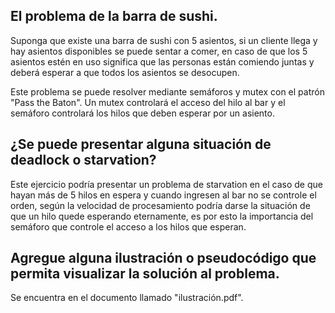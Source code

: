 El problema de la barra de sushi.
---------------------------------------------------------------------
Suponga que existe una barra de sushi con 5 asientos, si un cliente llega y hay asientos disponibles se puede sentar a comer,
 en caso de que los 5 asientos estén en uso significa que las personas están comiendo juntas y deberá esperar a que todos los 
asientos se desocupen.


Este problema se puede resolver mediante semáforos y mutex con el patrón "Pass the Baton". Un mutex controlará el acceso del hilo al bar y el semáforo 
controlará los hilos que deben esperar por un asiento.


## ¿Se puede presentar alguna situación de deadlock o starvation?
Este ejercicio podría presentar un problema de starvation en el caso de que hayan más de 5 hilos en espera
y cuando ingresen al bar no se controle el orden, según la velocidad de procesamiento podría darse la situación 
de que un hilo quede esperando eternamente, es por esto la importancia del semáforo que controle el acceso a los hilos que esperan.

## Agregue alguna ilustración o pseudocódigo que permita visualizar la solución al problema.

Se encuentra en el documento llamado "ilustración.pdf".
